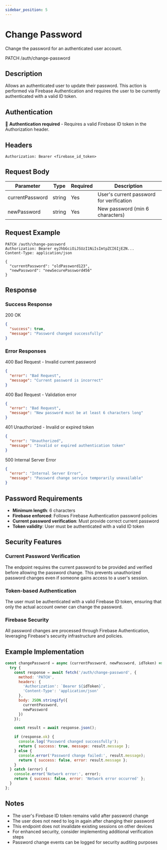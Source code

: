 ```yaml
---
sidebar_position: 5
---
```


# Change Password

Change the password for an authenticated user account.

<div className="api-endpoint">
  <span className="http-method http-patch">PATCH</span>
  <span className="endpoint-url">/auth/change-password</span>
</div>

## Description

Allows an authenticated user to update their password. This action is performed via Firebase Authentication and requires the user to be currently authenticated with a valid ID token.

## Authentication

🔐 **Authentication required** - Requires a valid Firebase ID token in the Authorization header.

## Headers

```http
Authorization: Bearer <firebase_id_token>
```

## Request Body

<table className="parameter-table">
  <thead>
    <tr>
      <th>Parameter</th>
      <th>Type</th>
      <th>Required</th>
      <th>Description</th>
    </tr>
  </thead>
  <tbody>
    <tr>
      <td>currentPassword</td>
      <td>string</td>
      <td>Yes</td>
      <td>User's current password for verification</td>
    </tr>
    <tr>
      <td>newPassword</td>
      <td>string</td>
      <td>Yes</td>
      <td>New password (min 6 characters)</td>
    </tr>
  </tbody>
</table>

## Request Example

```http
PATCH /auth/change-password
Authorization: Bearer eyJhbGciOiJSUzI1NiIsImtpZCI6IjE2N...
Content-Type: application/json

{
  "currentPassword": "oldPassword123",
  "newPassword": "newSecurePassword456"
}
```

## Response

### Success Response

<span className="status-code status-200">200 OK</span>

```json
{
  "success": true,
  "message": "Password changed successfully"
}
```

### Error Responses

<span className="status-code status-400">400 Bad Request</span> - Invalid current password

```json
{
  "error": "Bad Request",
  "message": "Current password is incorrect"
}
```

<span className="status-code status-400">400 Bad Request</span> - Validation error

```json
{
  "error": "Bad Request",
  "message": "New password must be at least 6 characters long"
}
```

<span className="status-code status-401">401 Unauthorized</span> - Invalid or expired token

```json
{
  "error": "Unauthorized",
  "message": "Invalid or expired authentication token"
}
```

<span className="status-code status-500">500 Internal Server Error</span>

```json
{
  "error": "Internal Server Error",
  "message": "Password change service temporarily unavailable"
}
```

## Password Requirements

- **Minimum length**: 6 characters
- **Firebase enforced**: Follows Firebase Authentication password policies
- **Current password verification**: Must provide correct current password
- **Token validity**: User must be authenticated with a valid ID token

## Security Features

### Current Password Verification
The endpoint requires the current password to be provided and verified before allowing the password change. This prevents unauthorized password changes even if someone gains access to a user's session.

### Token-based Authentication
The user must be authenticated with a valid Firebase ID token, ensuring that only the actual account owner can change the password.

### Firebase Security
All password changes are processed through Firebase Authentication, leveraging Firebase's security infrastructure and policies.

## Example Implementation

```javascript
const changePassword = async (currentPassword, newPassword, idToken) => {
  try {
    const response = await fetch('/auth/change-password', {
      method: 'PATCH',
      headers: {
        'Authorization': `Bearer ${idToken}`,
        'Content-Type': 'application/json'
      },
      body: JSON.stringify({
        currentPassword,
        newPassword
      })
    });

    const result = await response.json();

    if (response.ok) {
      console.log('Password changed successfully');
      return { success: true, message: result.message };
    } else {
      console.error('Password change failed:', result.message);
      return { success: false, error: result.message };
    }
  } catch (error) {
    console.error('Network error:', error);
    return { success: false, error: 'Network error occurred' };
  }
};
```

## Notes

- The user's Firebase ID token remains valid after password change
- The user does not need to log in again after changing their password
- This endpoint does not invalidate existing sessions on other devices
- For enhanced security, consider implementing additional verification steps
- Password change events can be logged for security auditing purposes